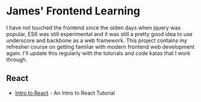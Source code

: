 # James' Frontend Learning
I have not touched the frontend since the olden days when jquery was popular, 
ES6 was still experimental and it was still a pretty good idea to use
underscore and backbone as a web framework. This project contains my refresher
course on getting familiar with modern frontend web development again. I'll 
update this regularly with the tutorials and code katas that I work through. 

## React

* [Intro to React](tutorial-1/README.md) - An Intro to React Tutorial


